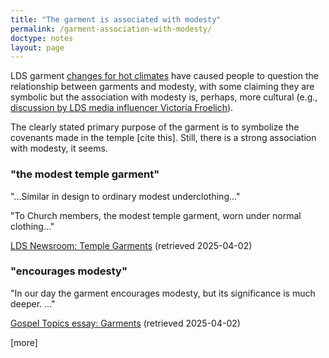 ```yaml
---
title: "The garment is associated with modesty"
permalink: /garment-association-with-modesty/
doctype: notes
layout: page
---
```


LDS garment [changes for hot climates](https://www.sltrib.com/religion/2024/10/17/latter-day-saints-react-news/) have caused people to question the relationship between garments and modesty, with some claiming they are symbolic but the association with modesty is, perhaps, more cultural (e.g., [discussion by LDS media influencer Victoria Froelich](https://www.instagram.com/vikafroelich/reel/DH1e06_yJQN/)).

The clearly stated primary purpose of the garment is to symbolize the covenants made in the temple [cite this]. Still, there is a strong association with modesty, it seems.


### "the modest temple garment"

"...Similar in design to ordinary modest underclothing..."

"To Church members, the modest temple garment, worn under normal clothing..."

[LDS Newsroom: Temple Garments](https://newsroom.churchofjesuschrist.org/article/temple-garments) (retrieved 2025-04-02)

### "encourages modesty"

"In our day the garment encourages modesty, but its significance is much deeper. ..."

[Gospel Topics essay: Garments](https://www.churchofjesuschrist.org/study/manual/gospel-topics/garments?lang=eng) (retrieved 2025-04-02)


[more]
